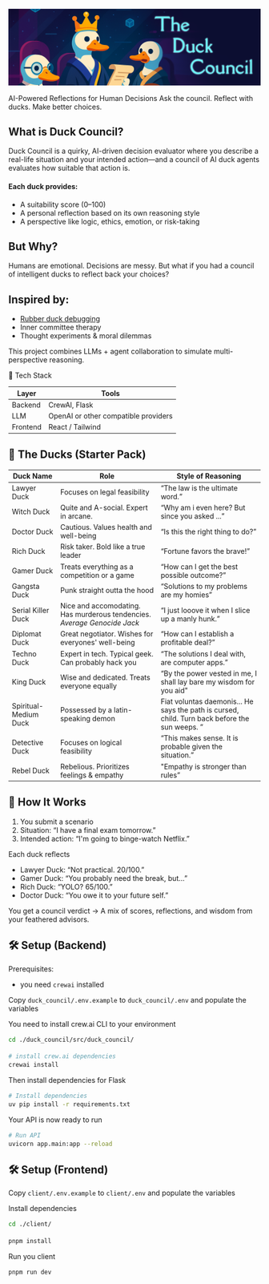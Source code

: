 ![alt text](docs/assets/banner.png)

AI-Powered Reflections for Human Decisions
Ask the council. Reflect with ducks. Make better choices.

## What is Duck Council?

Duck Council is a quirky, AI-driven decision evaluator where you describe a real-life situation and your intended action—and a council of AI duck agents evaluates how suitable that action is.

#### Each duck provides:

- A suitability score (0–100)
- A personal reflection based on its own reasoning style
- A perspective like logic, ethics, emotion, or risk-taking

## But Why?

Humans are emotional. Decisions are messy.
But what if you had a council of intelligent ducks to reflect back your choices?

## Inspired by:

- [Rubber duck debugging](https://rubberduckdebugging.com)
- Inner committee therapy
- Thought experiments & moral dilemmas

This project combines LLMs + agent collaboration to simulate multi-perspective reasoning.

🔧 Tech Stack

| Layer | Tools |
|-----|-----|
|Backend|CrewAI, Flask|
|LLM|OpenAI or other compatible providers|
|Frontend |React / Tailwind |

## 🦆 The Ducks (Starter Pack)

|Duck Name|	Role|	Style of Reasoning|
|-----|-----|----|
|Lawyer Duck|	Focuses on legal feasibility|	“The law is the ultimate word.”|
|Witch Duck|	Quite and A-social. Expert in arcane. |	“Why am i even here? But since you asked ...”|
|Doctor Duck|	Cautious. Values health and well-being|	“Is this the right thing to do?”|
|Rich Duck|	Risk taker. Bold like a true leader|	“Fortune favors the brave!”|
|Gamer Duck|	Treats everything as a competition or a game|	“How can I get the best possible outcome?”|
|Gangsta Duck|	Punk straight outta the hood|	“Solutions to my problems are my homies”|
|Serial Killer Duck| Nice and accomodating. Has murderous tendencies. *Average Genocide Jack*|	“I just looove it when I slice up a manly hunk.”|
|Diplomat Duck|	Great negotiator. Wishes for everyones' well-being|	“How can I establish a profitable deal?”|
|Techno Duck|	Expert in tech. Typical geek. Can probably hack you|	“The solutions I deal with, are computer apps.”|
|King Duck|	Wise and dedicated. Treats everyone equally|	“By the power vested in me, I shall lay bare my wisdom for you aid"|
|Spiritual-Medium Duck|	Possessed by a latin-speaking demon|	Fiat voluntas daemonis... He says the path is cursed, child. Turn back before the sun weeps.  ”|
|Detective Duck| Focuses on logical feasibility|	“This makes sense. It is probable given the situation.”|
|Rebel Duck|	Rebelious. Prioritizes feelings & empathy|	"Empathy is stronger than rules”|

## 🚀 How It Works

1. You submit a scenario
2. Situation: “I have a final exam tomorrow.”
3. Intended action: “I'm going to binge-watch Netflix.”

Each duck reflects

- Lawyer Duck: “Not practical. 20/100.”
- Gamer Duck: “You probably need the break, but...”
- Rich Duck: “YOLO? 65/100.”
- Doctor Duck: “You owe it to your future self.”

You get a council verdict
→ A mix of scores, reflections, and wisdom from your feathered advisors.

## 🛠️ Setup (Backend)

Prerequisites:
- you need `crewai` installed

Copy `duck_council/.env.example` to `duck_council/.env` and populate the variables

You need to install crew.ai CLI to your environment

```bash
cd ./duck_council/src/duck_council/

# install crew.ai dependencies
crewai install
```

Then install dependencies for Flask

```bash
# Install dependencies
uv pip install -r requirements.txt
```

Your API is now ready to run

```bash
# Run API
uvicorn app.main:app --reload
```

## 🛠️ Setup (Frontend)

Copy `client/.env.example` to `client/.env` and populate the variables

Install dependencies

```bash
cd ./client/

pnpm install
```

Run you client

```bash
pnpm run dev
```